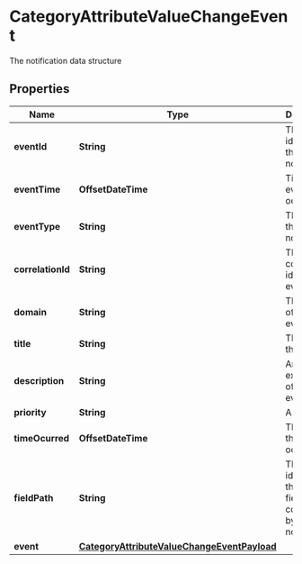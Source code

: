 

# CategoryAttributeValueChangeEvent

The notification data structure
## Properties

Name | Type | Description | Notes
------------ | ------------- | ------------- | -------------
**eventId** | **String** | The identifier of the notification. |  [optional]
**eventTime** | **OffsetDateTime** | Time of the event occurrence. |  [optional]
**eventType** | **String** | The type of the notification. |  [optional]
**correlationId** | **String** | The correlation id for this event. |  [optional]
**domain** | **String** | The domain of the event. |  [optional]
**title** | **String** | The title of the event. |  [optional]
**description** | **String** | An explnatory of the event. |  [optional]
**priority** | **String** | A priority. |  [optional]
**timeOcurred** | **OffsetDateTime** | The time the event occured. |  [optional]
**fieldPath** | **String** | The path identifying the object field concerned by this notification. |  [optional]
**event** | [**CategoryAttributeValueChangeEventPayload**](CategoryAttributeValueChangeEventPayload.md) |  |  [optional]



